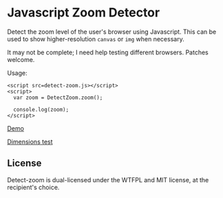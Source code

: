 Javascript Zoom Detector
======

Detect the zoom level of the user's browser using Javascript. This can be used to show higher-resolution `canvas` or `img` when necessary.

It may not be complete; I need help testing different browsers. Patches welcome.

Usage:

    <script src=detect-zoom.js></script>
    <script>
      var zoom = DetectZoom.zoom();
      
      console.log(zoom);
    </script>

[Demo](http://yonran.github.com/detect-zoom/test-page.html)

[Dimensions test](http://yonran.github.com/detect-zoom/tools/dimensions.html)

License
------
Detect-zoom is dual-licensed under the WTFPL and MIT license, at the recipient's choice.
